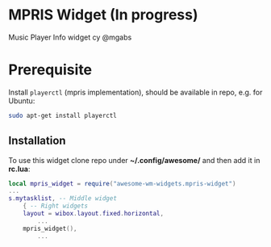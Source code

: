 # MPRIS Widget (In progress)

Music Player Info widget cy @mgabs

# Prerequisite

Install `playerctl` (mpris implementation), should be available in repo, e.g. for Ubuntu:

```bash
sudo apt-get install playerctl
```

## Installation

To use this widget clone repo under **~/.config/awesome/** and then add it in **rc.lua**:

```lua
local mpris_widget = require("awesome-wm-widgets.mpris-widget")
...
s.mytasklist, -- Middle widget
	{ -- Right widgets
    layout = wibox.layout.fixed.horizontal,
		...
    mpris_widget(),
		...
```

